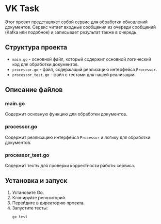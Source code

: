 # VK Task

Этот проект представляет собой сервис для обработки обновлений документов. Сервис читает входные сообщения из очереди сообщений (Kafka или подобное) и записывает результат также в очередь.

## Структура проекта

- `main.go` - основной файл, который содержит основной логический код для обработки документов.
- `processor.go` - файл, содержащий реализацию интерфейса `Processor`.
- `processor_test.go` - файл с тестами для нашей реализации.

## Описание файлов

### main.go

Содержит основную функцию для обработки документов.

### processor.go

Содержит реализацию интерфейса `Processor` и логику для обработки документов.

### processor_test.go

Содержит тесты для проверки корректности работы сервиса.

## Установка и запуск

1. Установите Go.
2. Клонируйте репозиторий.
3. Перейдите в директорию проекта.
4. Запустите тесты:
   ```sh
   go test
